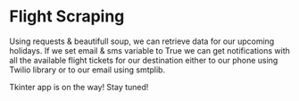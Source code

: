# Flight Scraping

Using requests & beautifull soup, we can retrieve data for our upcoming holidays.
If we set email & sms variable to True we can get notifications with all the available flight tickets for our destination either to our phone using Twilio library or to our email using smtplib.

Tkinter app is on the way! Stay tuned!
